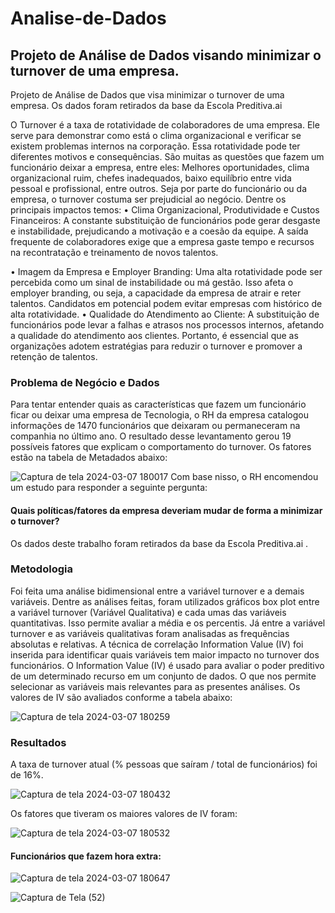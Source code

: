 # Analise-de-Dados
## Projeto de Análise de Dados visando minimizar o turnover de uma empresa.
Projeto de Análise de Dados que visa minimizar o turnover de uma empresa. Os dados foram retirados da base da Escola Preditiva.ai 

O Turnover é a taxa de rotatividade de colaboradores de uma empresa. Ele serve para demonstrar como está o clima organizacional e verificar se existem problemas internos na corporação. 
Essa rotatividade pode ter diferentes motivos e consequências. São muitas as questões que fazem um funcionário deixar a empresa, entre eles: Melhores oportunidades, clima organizacional ruim, chefes inadequados, baixo equilíbrio entre vida pessoal e profissional, entre outros. Seja por parte do funcionário ou da empresa, o turnover costuma ser prejudicial ao negócio. 
Dentre os principais impactos temos:
•	Clima Organizacional, Produtividade e Custos Financeiros:
A constante substituição de funcionários pode gerar desgaste e instabilidade, prejudicando a motivação e a coesão da equipe. 
A saída frequente de colaboradores exige que a empresa gaste tempo e recursos na recontratação e treinamento de novos talentos.

•	Imagem da Empresa e Employer Branding:
Uma alta rotatividade pode ser percebida como um sinal de instabilidade ou má gestão. Isso afeta o employer branding, ou seja, a capacidade da empresa de atrair e reter talentos. Candidatos em potencial podem evitar empresas com histórico de alta rotatividade.
•	Qualidade do Atendimento ao Cliente:
A substituição de funcionários pode levar a falhas e atrasos nos processos internos, afetando a qualidade do atendimento aos clientes.
Portanto, é essencial que as organizações adotem estratégias para reduzir o turnover e promover a retenção de talentos.

### Problema de Negócio e Dados
Para tentar entender quais as características que fazem um funcionário ficar ou deixar uma empresa de Tecnologia, o RH da empresa catalogou informações de 1470 funcionários que deixaram ou permaneceram na companhia no último ano. 
O resultado desse levantamento gerou 19 possíveis fatores que explicam o comportamento do turnover. Os fatores estão na tabela de Metadados abaixo:

![Captura de tela 2024-03-07 180017](https://github.com/marciacf/Analise-de-Dados/assets/102993177/42d32421-389f-495b-9ddf-e4206ff2b95b)
Com base nisso, o RH encomendou um estudo para responder a seguinte pergunta:
#### Quais políticas/fatores da empresa deveriam mudar de forma a minimizar o turnover?
Os dados deste trabalho foram retirados da base da Escola Preditiva.ai .

### Metodologia
Foi feita uma análise bidimensional entre a variável turnover e a demais variáveis.
Dentre as análises feitas, foram utilizados gráficos box plot entre a variável turnover (Variável Qualitativa) e cada umas das variáveis quantitativas. Isso permite avaliar a média e os percentis.
Já entre a variável turnover e as variáveis qualitativas foram analisadas as frequências absolutas e relativas.
A técnica de correlação Information Value (IV) foi inserida para identificar quais variáveis tem maior impacto no turnover dos funcionários.
O Information Value (IV) é usado para avaliar o poder preditivo de um determinado recurso em um conjunto de dados. O que nos permite selecionar as variáveis mais relevantes para as presentes análises.
Os valores de IV são avaliados conforme a tabela abaixo:

![Captura de tela 2024-03-07 180259](https://github.com/marciacf/Analise-de-Dados/assets/102993177/84361d84-82e9-4d48-89bc-0dd7314ddcf2)

### Resultados
A taxa de turnover atual (% pessoas que saíram / total de funcionários) foi de 16%.

![Captura de tela 2024-03-07 180432](https://github.com/marciacf/Analise-de-Dados/assets/102993177/7894b8f5-6622-49a8-a1d8-bd56899c86da)

Os fatores que tiveram os maiores valores de IV foram:

![Captura de tela 2024-03-07 180532](https://github.com/marciacf/Analise-de-Dados/assets/102993177/9b844e9f-66de-48d7-866a-c070c55dfb00)

#### Funcionários que fazem hora extra:


![Captura de tela 2024-03-07 180647](https://github.com/marciacf/Analise-de-Dados/assets/102993177/1e03ff42-5b30-495c-a783-ab1b9aa30809)




![Captura de Tela (52)](https://github.com/marciacf/Analise-de-Dados/assets/102993177/98515687-aa00-4051-8f77-b90ec3291887)






